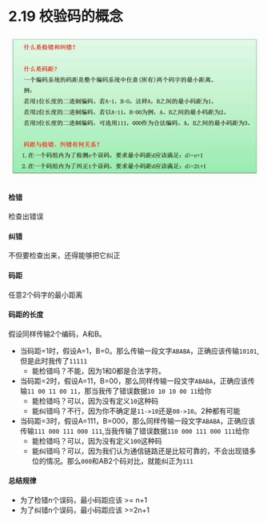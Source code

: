 # 2.19  校验码的概念

![](imgs/0219_1.png)

#### 检错

检查出错误

#### 纠错

不但要检查出来，还得能够把它纠正

#### 码距

任意2个码字的最小距离

#### 码距的长度

假设同样传输2个编码，A和B。

* 当码距=1时，假设A=1，B=0。那么传输一段文字`ABABA`，正确应该传输`10101`,但是此时我传了`11111`
  * 能检错吗？不能，因为1和0都是合法字符。
* 当码距=2时，假设A=11，B=00，那么同样传输一段文字`ABABA`，正确应该传输`11 00 11 00 11`，那当我传了错误数据`10 10 10 00 11`给你
  * 能检错吗？可以，因为没有定义`10`这种码
  * 能纠错吗？不行，因为你不确定是`11->10`还是`00->10`。2种都有可能
* 当码距=3时，假设A=111，B=000，那么同样传输一段文字`ABABA`，正确应该传输`111 000 111 000 111`,当我传输了错误数据`110 000 111 000 111`给你
  * 能检错吗？可以，因为没有定义`100`这种码
  * 能纠错吗？可以，因为我们认为通信链路还是比较可靠的，不会出现错多位的情况。那么`000`和AB2个码对比，就能纠正为`111`

#### 总结规律

* 为了检错n个误码，最小码距应该 >= n+1
* 为了纠错n个误码，最小码距应该 >=2n+1
